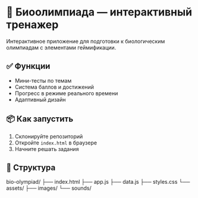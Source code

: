# 🧪 Биоолимпиада — интерактивный тренажер

Интерактивное приложение для подготовки к биологическим олимпиадам с элементами геймификации.

## ✅ Функции
- Мини-тесты по темам
- Система баллов и достижений
- Прогресс в режиме реального времени
- Адаптивный дизайн

## 📦 Как запустить
1. Склонируйте репозиторий
2. Откройте `index.html` в браузере
3. Начните решать задания

## 📁 Структура
bio-olympiad/
├── index.html
├── app.js
├── data.js
├── styles.css
└── assets/
    ├── images/
    └── sounds/
